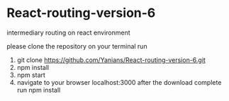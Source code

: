 # React-routing-version-6
intermediary routing on react environment

please clone the repository
on your terminal run 
1. git clone https://github.com/Yanians/React-routing-version-6.git
2. npm install
3. npm start
4. navigate to your browser localhost:3000
after the download complete run npm install

